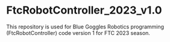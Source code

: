 # FtcRobotController_2023_v1.0
This repository is used for Blue Goggles Robotics programming (FtcRobotController) code version 1 for FTC 2023 season.
